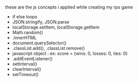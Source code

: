 these are the js concepts i applied while creating my rps game

- if else loops
- JSON.stringify, JSON.parse
- localStorage.setItem, localStorage.getItem
- Math.random()
- .innerHTML
- document.querySelector()
- .classList.add(), .classList.remove() 
- javascript object : ex: score = {wins: 0, losses: 0, ties: 0}
- .addEventListener()
- setInterval()
- clearInterval()
- setTimeout()
